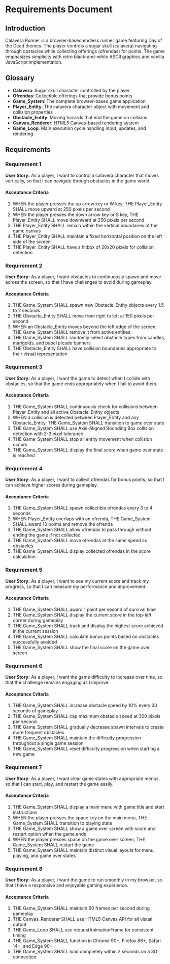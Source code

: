 # Requirements Document

## Introduction

Calavera Runner is a browser-based endless runner game featuring Day of the Dead themes. The player controls a sugar skull (calavera) navigating through obstacles while collecting offerings (ofrendas) for points. The game emphasizes simplicity with retro black-and-white ASCII graphics and vanilla JavaScript implementation.

## Glossary

- **Calavera**: Sugar skull character controlled by the player
- **Ofrendas**: Collectible offerings that provide bonus points
- **Game_System**: The complete browser-based game application
- **Player_Entity**: The calavera character object with movement and collision properties
- **Obstacle_Entity**: Moving hazards that end the game on collision
- **Canvas_Renderer**: HTML5 Canvas-based rendering system
- **Game_Loop**: Main execution cycle handling input, updates, and rendering

## Requirements

### Requirement 1

**User Story:** As a player, I want to control a calavera character that moves vertically, so that I can navigate through obstacles in the game world.

#### Acceptance Criteria

1. WHEN the player presses the up arrow key or W key, THE Player_Entity SHALL move upward at 250 pixels per second
2. WHEN the player presses the down arrow key or S key, THE Player_Entity SHALL move downward at 250 pixels per second
3. THE Player_Entity SHALL remain within the vertical boundaries of the game canvas
4. THE Player_Entity SHALL maintain a fixed horizontal position on the left side of the screen
5. THE Player_Entity SHALL have a hitbox of 20x20 pixels for collision detection

### Requirement 2

**User Story:** As a player, I want obstacles to continuously spawn and move across the screen, so that I have challenges to avoid during gameplay.

#### Acceptance Criteria

1. THE Game_System SHALL spawn new Obstacle_Entity objects every 1.5 to 2 seconds
2. THE Obstacle_Entity SHALL move from right to left at 150 pixels per second
3. WHEN an Obstacle_Entity moves beyond the left edge of the screen, THE Game_System SHALL remove it from active entities
4. THE Game_System SHALL randomly select obstacle types from candles, marigolds, and papel picado banners
5. THE Obstacle_Entity SHALL have collision boundaries appropriate to their visual representation

### Requirement 3

**User Story:** As a player, I want the game to detect when I collide with obstacles, so that the game ends appropriately when I fail to avoid them.

#### Acceptance Criteria

1. THE Game_System SHALL continuously check for collisions between Player_Entity and all active Obstacle_Entity objects
2. WHEN a collision is detected between Player_Entity and any Obstacle_Entity, THE Game_System SHALL transition to game over state
3. THE Game_System SHALL use Axis-Aligned Bounding Box collision detection with 2-3 pixel tolerance
4. THE Game_System SHALL stop all entity movement when collision occurs
5. THE Game_System SHALL display the final score when game over state is reached

### Requirement 4

**User Story:** As a player, I want to collect ofrendas for bonus points, so that I can achieve higher scores during gameplay.

#### Acceptance Criteria

1. THE Game_System SHALL spawn collectible ofrendas every 3 to 4 seconds
2. WHEN Player_Entity overlaps with an ofrenda, THE Game_System SHALL award 10 points and remove the ofrenda
3. THE Game_System SHALL allow ofrendas to pass through without ending the game if not collected
4. THE Game_System SHALL move ofrendas at the same speed as obstacles
5. THE Game_System SHALL display collected ofrendas in the score calculation

### Requirement 5

**User Story:** As a player, I want to see my current score and track my progress, so that I can measure my performance and improvement.

#### Acceptance Criteria

1. THE Game_System SHALL award 1 point per second of survival time
2. THE Game_System SHALL display the current score in the top-left corner during gameplay
3. THE Game_System SHALL track and display the highest score achieved in the current session
4. THE Game_System SHALL calculate bonus points based on obstacles successfully avoided
5. THE Game_System SHALL show the final score on the game over screen

### Requirement 6

**User Story:** As a player, I want the game difficulty to increase over time, so that the challenge remains engaging as I improve.

#### Acceptance Criteria

1. THE Game_System SHALL increase obstacle speed by 10% every 30 seconds of gameplay
2. THE Game_System SHALL cap maximum obstacle speed at 300 pixels per second
3. THE Game_System SHALL gradually decrease spawn intervals to create more frequent obstacles
4. THE Game_System SHALL maintain the difficulty progression throughout a single game session
5. THE Game_System SHALL reset difficulty progression when starting a new game

### Requirement 7

**User Story:** As a player, I want clear game states with appropriate menus, so that I can start, play, and restart the game easily.

#### Acceptance Criteria

1. THE Game_System SHALL display a main menu with game title and start instructions
2. WHEN the player presses the space key on the main menu, THE Game_System SHALL transition to playing state
3. THE Game_System SHALL show a game over screen with score and restart option when the game ends
4. WHEN the player presses space on the game over screen, THE Game_System SHALL restart the game
5. THE Game_System SHALL maintain distinct visual layouts for menu, playing, and game over states

### Requirement 8

**User Story:** As a player, I want the game to run smoothly in my browser, so that I have a responsive and enjoyable gaming experience.

#### Acceptance Criteria

1. THE Game_System SHALL maintain 60 frames per second during gameplay
2. THE Canvas_Renderer SHALL use HTML5 Canvas API for all visual output
3. THE Game_Loop SHALL use requestAnimationFrame for consistent timing
4. THE Game_System SHALL function in Chrome 90+, Firefox 88+, Safari 14+, and Edge 90+
5. THE Game_System SHALL load completely within 2 seconds on a 3G connection
